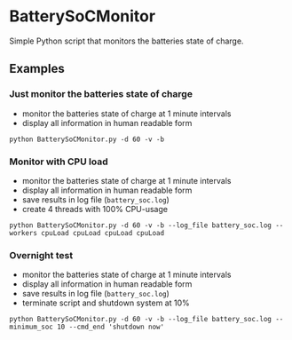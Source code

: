 # BatterySoCMonitor
Simple Python script that monitors the batteries state of charge.

## Examples

### Just monitor the batteries state of charge
- monitor the batteries state of charge at 1 minute intervals
- display all information in human readable form
```
python BatterySoCMonitor.py -d 60 -v -b
```

### Monitor with CPU load
- monitor the batteries state of charge at 1 minute intervals
- display all information in human readable form
- save results in log file (`battery_soc.log`)
- create 4 threads with 100% CPU-usage
```
python BatterySoCMonitor.py -d 60 -v -b --log_file battery_soc.log --workers cpuLoad cpuLoad cpuLoad cpuLoad
```

### Overnight test
- monitor the batteries state of charge at 1 minute intervals
- display all information in human readable form
- save results in log file (`battery_soc.log`)
- terminate script and shutdown system at 10%
```
python BatterySoCMonitor.py -d 60 -v -b --log_file battery_soc.log --minimum_soc 10 --cmd_end 'shutdown now'
```
